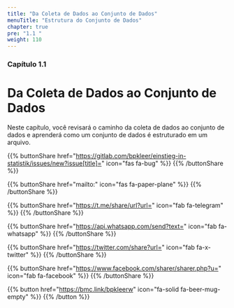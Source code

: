 ```yaml
---
title: "Da Coleta de Dados ao Conjunto de Dados"
menuTitle: "Estrutura do Conjunto de Dados"
chapter: true
pre: "1.1 "
weight: 110
---
```


### Capítulo 1.1

# Da Coleta de Dados ao Conjunto de Dados

Neste capítulo, você revisará o caminho da coleta de dados ao conjunto de dados e aprenderá como um conjunto de dados é estruturado em um arquivo.

{{% buttonShare href="https://gitlab.com/bpkleer/einstieg-in-statistik/issues/new?issue[title]=" icon="fas fa-bug" %}} {{% /buttonShare %}} 

{{% buttonShare href="mailto:" icon="fas fa-paper-plane" %}} {{% /buttonShare %}}

{{% buttonShare href="https://t.me/share/url?url=" icon="fab fa-telegram" %}} {{% /buttonShare %}}

{{% buttonShare href="https://api.whatsapp.com/send?text=" icon="fab fa-whatsapp" %}} {{% /buttonShare %}}

{{% buttonShare href="https://twitter.com/share?url=" icon="fab fa-x-twitter" %}} {{% /buttonShare %}}

{{% buttonShare href="https://www.facebook.com/sharer/sharer.php?u=" icon="fab fa-facebook" %}} {{% /buttonShare %}}

{{% button href="https://bmc.link/bpkleerw" icon="fa-solid fa-beer-mug-empty" %}} {{% /button %}}
